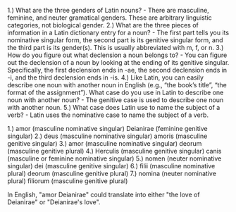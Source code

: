 1.) What are the three genders of Latin nouns? - There are masculine, feminine, and neuter gramatical genders. These are arbitrary linguistic categories, not biological gender.
2.) What are the three pieces of information in a Latin dictionary entry for a noun? - The first part tells you its nominative singular form, the second part is its genitive singular form, and the third part is its gender(s). This is usually abbreviated with m, f, or n.
3.) How do you figure out what declension a noun belongs to? - You can figure out the declension of a noun by looking at the ending of its genitive singular. Specifically, the first declension ends in -ae, the second declension ends in -i, and the third declension ends in -is.
4.) Like Latin, you can easily describe one noun with another noun in English (e.g., “the book’s title”, “the format of the assignment”). What case do you use in Latin to describe one noun with another noun? - The genitive case is used to describe one noun with another noun.
5.) What case does Latin use to name the subject of a verb? - Latin uses the nominative case to name the subject of a verb.

1.) amor (masculine nominative singular) Deianirae (feminine genitive singular)
2.) deus (masculine nominative singular) amoris (masculine genitive singular)
3.) amor (masculine nominative singular) deorum (masculine genitive plural)
4.) Herculis (masculine genitive singular) canis (masculine or feminine nominative singular)
5.) nomen (neuter nominative singular) dei (masculine genitive singular)
6.) filii (masculine nominative plural) deorum (masculine genitive plural)
7.) nomina (neuter nominative plural) filiorum (masculine genitive plural)

In English, "amor Deianirae" could translate into either "the love of Deianirae" or "Deianirae's love".
